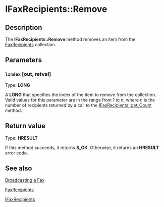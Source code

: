 # IFaxRecipients::Remove

## Description

The **IFaxRecipients::Remove** method removes an item from the [FaxRecipients](https://learn.microsoft.com/previous-versions/windows/desktop/fax/-mfax-faxrecipients) collection.

## Parameters

### `lIndex` [out, retval]

Type: **LONG**

A **LONG** that specifies the index of the item to remove from the collection. Valid values for this parameter are in the range from 1 to *n*, where *n* is the number of recipients returned by a call to the [IFaxRecipients::get_Count](https://learn.microsoft.com/previous-versions/windows/desktop/fax/-mfax-faxrecipients-count-vb) method.

## Return value

Type: **HRESULT**

If this method succeeds, it returns **S_OK**. Otherwise, it returns an **HRESULT** error code.

## See also

[Broadcasting a Fax](https://learn.microsoft.com/previous-versions/windows/desktop/fax/-mfax-broadcasting-a-fax)

[FaxRecipients](https://learn.microsoft.com/previous-versions/windows/desktop/fax/-mfax-faxrecipients)

[IFaxRecipients](https://learn.microsoft.com/previous-versions/windows/desktop/api/faxcomex/nn-faxcomex-ifaxrecipients)